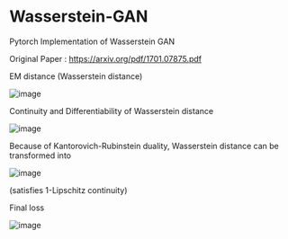 # Wasserstein-GAN
Pytorch Implementation of Wasserstein GAN

Original Paper : https://arxiv.org/pdf/1701.07875.pdf



EM distance (Wasserstein distance)


![image](https://user-images.githubusercontent.com/69974410/187249143-b3aaba14-c066-48ca-ad8f-502a23881227.png)



Continuity and Differentiability of Wasserstein distance


![image](https://user-images.githubusercontent.com/69974410/187249248-e60ed047-f880-40f4-8b0c-6b2f28d1c18c.png)




Because of Kantorovich-Rubinstein duality, Wasserstein distance can be transformed into


![image](https://user-images.githubusercontent.com/69974410/187249561-9ad3a745-4e1c-475a-9612-e3d13a9bc528.png)

(satisfies  1-Lipschitz continuity)


Final loss

![image](https://user-images.githubusercontent.com/69974410/187250240-ac965484-0634-4f22-b79f-76aaf6a5e513.png)
